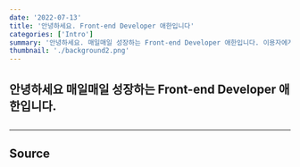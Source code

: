 ```yaml
---
date: '2022-07-13'
title: '안녕하세요. Front-end Developer 애한입니다'
categories: ['Intro']
summary: '안녕하세요. 매일매일 성장하는 Front-end Developer 애한입니다. 이용자에게 최적의 정보를 전달하는 것을 가장 중요하게 생각합니다..'
thumbnail: './background2.png'
---
```


## 안녕하세요 매일매일 성장하는 Front-end Developer 애한입니다.

##

---

## Source
